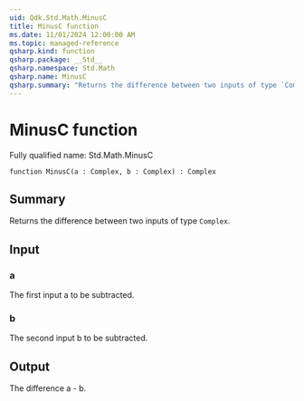 ```yaml
---
uid: Qdk.Std.Math.MinusC
title: MinusC function
ms.date: 11/01/2024 12:00:00 AM
ms.topic: managed-reference
qsharp.kind: function
qsharp.package: __Std__
qsharp.namespace: Std.Math
qsharp.name: MinusC
qsharp.summary: "Returns the difference between two inputs of type `Complex`."
---
```


# MinusC function

Fully qualified name: Std.Math.MinusC

```qsharp
function MinusC(a : Complex, b : Complex) : Complex
```

## Summary
Returns the difference between two inputs of type `Complex`.

## Input
### a
The first input a to be subtracted.
### b
The second input b to be subtracted.

## Output
The difference a - b.
